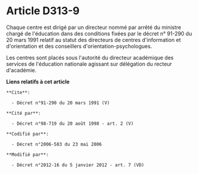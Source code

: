 # Article D313-9

Chaque centre est dirigé par un directeur nommé par arrêté du ministre chargé de l'éducation dans des conditions fixées par
le décret n° 91-290 du 20 mars 1991 relatif au statut des directeurs de centres d'information et d'orientation et des
conseillers d'orientation-psychologues. 

Les centres sont placés sous l'autorité du directeur académique des services de l'éducation nationale agissant sur délégation
du recteur d'académie.

**Liens relatifs à cet article**

	**Cite**:

	  - Décret n°91-290 du 20 mars 1991 (V)

	**Cité par**:

	  - Décret n°98-719 du 20 août 1998 - art. 2 (V)

	**Codifié par**:

	  - Décret n°2006-583 du 23 mai 2006

	**Modifié par**:

	  - Décret n°2012-16 du 5 janvier 2012 - art. 7 (VD)
